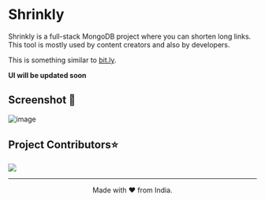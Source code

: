 # Shrinkly
Shrinkly is a full-stack MongoDB project where you can shorten long links. This tool is mostly used by content creators and also by developers. 

This is something similar to [bit.ly](https://bit.ly/). 

**UI will be updated soon**

## Screenshot 📸

![image](https://user-images.githubusercontent.com/79099734/197540255-c5898acc-4fc1-45d0-bef3-8359eda1e7ed.png)

<h2>Project Contributors⭐</h2>
<!-- <table align="center">
<tr>
<td> -->
<a href="https://github.com/Susmita-Dey/Shrinkly/graphs/contributors">
  <img src="https://contrib.rocks/image?repo=Susmita-Dey/Shrinkly" /> 
</a>
<!-- </td>
</tr>
</table> -->

---

<p align="center">
  Made with ❤ from India.
</p>
